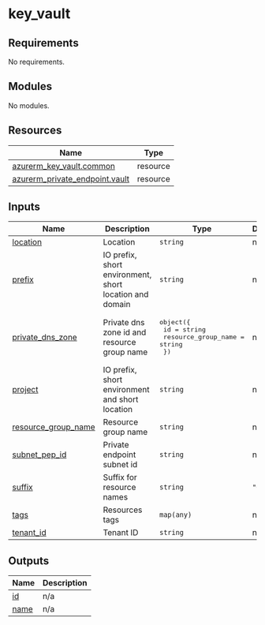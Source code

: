 # key_vault

<!-- BEGIN_TF_DOCS -->
## Requirements

No requirements.

## Modules

No modules.

## Resources

| Name | Type |
|------|------|
| [azurerm_key_vault.common](https://registry.terraform.io/providers/hashicorp/azurerm/latest/docs/resources/key_vault) | resource |
| [azurerm_private_endpoint.vault](https://registry.terraform.io/providers/hashicorp/azurerm/latest/docs/resources/private_endpoint) | resource |

## Inputs

| Name | Description | Type | Default | Required |
|------|-------------|------|---------|:--------:|
| <a name="input_location"></a> [location](#input\_location) | Location | `string` | n/a | yes |
| <a name="input_prefix"></a> [prefix](#input\_prefix) | IO prefix, short environment, short location and domain | `string` | n/a | yes |
| <a name="input_private_dns_zone"></a> [private\_dns\_zone](#input\_private\_dns\_zone) | Private dns zone id and resource group name | <pre>object({<br/>    id                  = string<br/>    resource_group_name = string<br/>  })</pre> | n/a | yes |
| <a name="input_project"></a> [project](#input\_project) | IO prefix, short environment and short location | `string` | n/a | yes |
| <a name="input_resource_group_name"></a> [resource\_group\_name](#input\_resource\_group\_name) | Resource group name | `string` | n/a | yes |
| <a name="input_subnet_pep_id"></a> [subnet\_pep\_id](#input\_subnet\_pep\_id) | Private endpoint subnet id | `string` | n/a | yes |
| <a name="input_suffix"></a> [suffix](#input\_suffix) | Suffix for resource names | `string` | `"01"` | no |
| <a name="input_tags"></a> [tags](#input\_tags) | Resources tags | `map(any)` | n/a | yes |
| <a name="input_tenant_id"></a> [tenant\_id](#input\_tenant\_id) | Tenant ID | `string` | n/a | yes |

## Outputs

| Name | Description |
|------|-------------|
| <a name="output_id"></a> [id](#output\_id) | n/a |
| <a name="output_name"></a> [name](#output\_name) | n/a |
<!-- END_TF_DOCS -->
